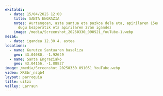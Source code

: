 ```yaml
---
ekitaldi:
  - date: 15/04/2025 12:00
    title: SANTA ENGRAZIA
    notes: Aurtengoan, aste santua eta pazkoa dela eta, apirilaren 15ean ospatuko
      dugu bezperatik eta apirilaren 27an igandez
    image: /media/Screenshot_20250330_090921_YouTube-1.webp
mezak:
  - date: igandea 12.30 4. astea
locations:
  - name: Gurutze Santuaren baseliza
    geo: 43.04080, -1.92649
  - name: Santa Engraziako
    geo: 43.04156, -1.88827
image: /media/Screenshot_20250330_091051_YouTube.webp
video: XRSbr_nzqb4
layout: parroquia
title: uitzi
valley: Larraun
---
```

